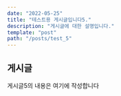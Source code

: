 ```yaml
---
date: "2022-05-25"
title: "테스트용 게시글입니다5."
description: "게시글에 대한 설명입니다."
template: "post"
path: "/posts/test_5"
---
```


## 게시글

게시글5의 내용은 여기에 작성합니다
